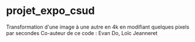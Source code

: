# projet_expo_csud
Transformation d'une image à une autre en 4k en modifiant quelques pixels par secondes 
Co-auteur de ce code : Evan Do, Loïc Jeanneret
